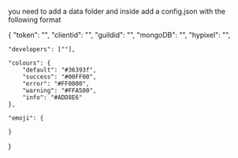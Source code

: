 you need to add a data folder and inside add a config.json with the following format


{
    "token": "",
    "clientid": "",
    "guildid": "",
    "mongoDB": "",
    "hypixel": "",

    "developers": [""],

    "colours": {
        "default": "#36393f",
        "success": "#00FF00",
        "error": "#FF0000",
        "warning": "#FFA500",
        "info": "#ADD8E6"
    },

    "emoji": {
        
    }
}

